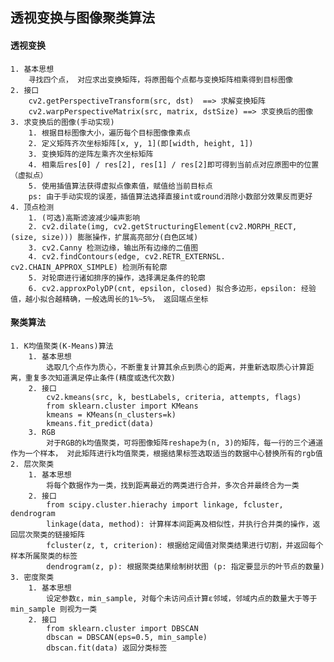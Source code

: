 ## 透视变换与图像聚类算法

#### 透视变换
    1. 基本思想
        寻找四个点， 对应求出变换矩阵，将原图每个点都与变换矩阵相乘得到目标图像
    2. 接口
        cv2.getPerspectiveTransform(src, dst)  ==> 求解变换矩阵
        cv2.warpPerspectiveMatrix(src, matrix, dstSize) ==> 求变换后的图像
    3. 求变换后的图像(手动实现)
        1. 根据目标图像大小，遍历每个目标图像像素点
        2. 定义矩阵齐次坐标矩阵[x, y, 1](即[width, height, 1])
        3. 变换矩阵的逆阵左乘齐次坐标矩阵
        4. 相乘后res[0] / res[2], res[1] / res[2]即可得到当前点对应原图中的位置（虚拟点）
        5. 使用插值算法获得虚拟点像素值，赋值给当前目标点
        ps: 由于手动实现的误差，插值算法选择直接int或round消除小数部分效果反而更好
    4. 顶点检测
        1. (可选)高斯滤波减少噪声影响
        2. cv2.dilate(img, cv2.getStructuringElement(cv2.MORPH_RECT, (size, size))) 膨胀操作，扩展高亮部分(白色区域)
        3. cv2.Canny 检测边缘，输出所有边缘的二值图
        4. cv2.findContours(edge, cv2.RETR_EXTERNSL. cv2.CHAIN_APPROX_SIMPLE) 检测所有轮廓
        5. 对轮廓进行诸如排序的操作，选择满足条件的轮廓
        6. cv2.approxPolyDP(cnt, epsilon, closed) 拟合多边形，epsilon: 经验值，越小拟合越精确，一般选周长的1%~5%， 返回端点坐标


#### 聚类算法
    1. K均值聚类(K-Means)算法
        1. 基本思想
            选取几个点作为质心，不断重复计算其余点到质心的距离，并重新选取质心计算距离，重复多次知道满足停止条件(精度或迭代次数)
        2. 接口
            cv2.kmeans(src, k, bestLabels, criteria, attempts, flags)
            from sklearn.cluster import KMeans
            kmeans = KMeans(n_clusters=k)
            kmeans.fit_predict(data)
        3. RGB
            对于RGB的k均值聚类，可将图像矩阵reshape为(n, 3)的矩阵，每一行的三个通道作为一个样本， 对此矩阵进行k均值聚类，根据结果标签选取适当的数据中心替换所有的rgb值
    2. 层次聚类
        1. 基本思想
            将每个数据作为一类，找到距离最近的两类进行合并，多次合并最终合为一类
        2. 接口
            from scipy.cluster.hierachy import linkage, fcluster, dendrogram
            linkage(data, method): 计算样本间距离及相似性，并执行合并类的操作，返回层次聚类的链接矩阵
            fcluster(z, t, criterion): 根据给定阈值对聚类结果进行切割，并返回每个样本所属聚类的标签
            dendrogram(z, p): 根据聚类结果绘制树状图 (p: 指定要显示的叶节点的数量)
    3. 密度聚类
        1. 基本思想
            设定参数ε，min_sample, 对每个未访问点计算ε邻域，邻域内点的数量大于等于min_sample 则视为一类
        2. 接口
            from sklearn.cluster import DBSCAN
            dbscan = DBSCAN(eps=0.5, min_sample)
            dbscan.fit(data) 返回分类标签
        
